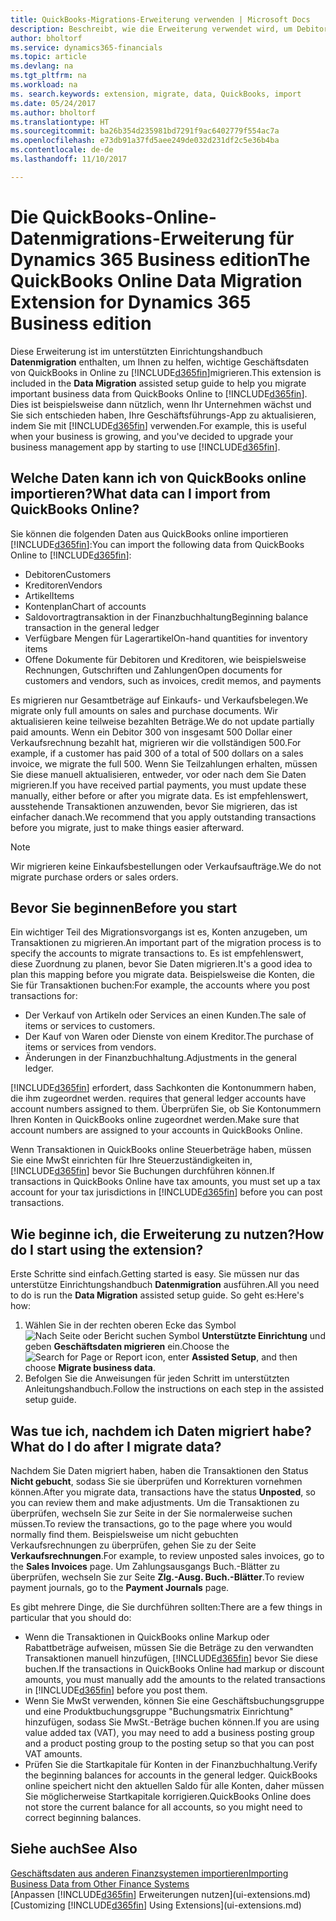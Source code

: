```yaml
---
title: QuickBooks-Migrations-Erweiterung verwenden | Microsoft Docs
description: Beschreibt, wie die Erweiterung verwendet wird, um Debitoren, Kreditoren, Artikel und Konten aus QuickBooks-Online auf Dynamics 365 zu migrieren
author: bholtorf
ms.service: dynamics365-financials
ms.topic: article
ms.devlang: na
ms.tgt_pltfrm: na
ms.workload: na
ms. search.keywords: extension, migrate, data, QuickBooks, import
ms.date: 05/24/2017
ms.author: bholtorf
ms.translationtype: HT
ms.sourcegitcommit: ba26b354d235981bd7291f9ac6402779f554ac7a
ms.openlocfilehash: e73db91a37fd5aee249de032d231df2c5e36b4ba
ms.contentlocale: de-de
ms.lasthandoff: 11/10/2017

---
```


# <a name="the-quickbooks-online-data-migration-extension-for-dynamics-365-business-edition"></a><span data-ttu-id="98b5a-103">Die QuickBooks-Online-Datenmigrations-Erweiterung für Dynamics 365 Business edition</span><span class="sxs-lookup"><span data-stu-id="98b5a-103">The QuickBooks Online Data Migration Extension for Dynamics 365 Business edition</span></span>
<span data-ttu-id="98b5a-104">Diese Erweiterung ist im unterstützten Einrichtungshandbuch **Datenmigration** enthalten, um Ihnen zu helfen, wichtige Geschäftsdaten von QuickBooks in Online zu [!INCLUDE[d365fin](includes/d365fin_md.md)]migrieren.</span><span class="sxs-lookup"><span data-stu-id="98b5a-104">This extension is included in the **Data Migration** assisted setup guide to help you migrate important business data from QuickBooks Online to [!INCLUDE[d365fin](includes/d365fin_md.md)].</span></span> <span data-ttu-id="98b5a-105">Dies ist beispielsweise dann nützlich, wenn Ihr Unternehmen wächst und Sie sich entschieden haben, Ihre Geschäftsführungs-App zu aktualisieren, indem Sie mit [!INCLUDE[d365fin](includes/d365fin_md.md)] verwenden.</span><span class="sxs-lookup"><span data-stu-id="98b5a-105">For example, this is useful when your business is growing, and you've decided to upgrade your business management app by starting to use [!INCLUDE[d365fin](includes/d365fin_md.md)].</span></span>

## <a name="what-data-can-i-import-from-quickbooks-online"></a><span data-ttu-id="98b5a-106">Welche Daten kann ich von QuickBooks online importieren?</span><span class="sxs-lookup"><span data-stu-id="98b5a-106">What data can I import from QuickBooks Online?</span></span>
<span data-ttu-id="98b5a-107">Sie können die folgenden Daten aus QuickBooks online importieren [!INCLUDE[d365fin](includes/d365fin_md.md)]:</span><span class="sxs-lookup"><span data-stu-id="98b5a-107">You can import the following data from QuickBooks Online to [!INCLUDE[d365fin](includes/d365fin_md.md)]:</span></span>  

* <span data-ttu-id="98b5a-108">Debitoren</span><span class="sxs-lookup"><span data-stu-id="98b5a-108">Customers</span></span>
* <span data-ttu-id="98b5a-109">Kreditoren</span><span class="sxs-lookup"><span data-stu-id="98b5a-109">Vendors</span></span>
* <span data-ttu-id="98b5a-110">Artikel</span><span class="sxs-lookup"><span data-stu-id="98b5a-110">Items</span></span>
* <span data-ttu-id="98b5a-111">Kontenplan</span><span class="sxs-lookup"><span data-stu-id="98b5a-111">Chart of accounts</span></span>
* <span data-ttu-id="98b5a-112">Saldovortragtransaktion in der Finanzbuchhaltung</span><span class="sxs-lookup"><span data-stu-id="98b5a-112">Beginning balance transaction in the general ledger</span></span>
* <span data-ttu-id="98b5a-113">Verfügbare Mengen für Lagerartikel</span><span class="sxs-lookup"><span data-stu-id="98b5a-113">On-hand quantities for inventory items</span></span>
* <span data-ttu-id="98b5a-114">Offene Dokumente für Debitoren und Kreditoren, wie beispielsweise Rechnungen, Gutschriften und Zahlungen</span><span class="sxs-lookup"><span data-stu-id="98b5a-114">Open documents for customers and vendors, such as invoices, credit memos, and payments</span></span>

<span data-ttu-id="98b5a-115">Es migrieren nur Gesamtbeträge auf Einkaufs- und Verkaufsbelegen.</span><span class="sxs-lookup"><span data-stu-id="98b5a-115">We migrate only full amounts on sales and purchase documents.</span></span> <span data-ttu-id="98b5a-116">Wir aktualisieren keine teilweise bezahlten Beträge.</span><span class="sxs-lookup"><span data-stu-id="98b5a-116">We do not update partially paid amounts.</span></span> <span data-ttu-id="98b5a-117">Wenn ein Debitor 300 von insgesamt 500 Dollar einer Verkaufsrechnung bezahlt hat, migrieren wir die vollständigen 500.</span><span class="sxs-lookup"><span data-stu-id="98b5a-117">For example, if a customer has paid 300 of a total of 500 dollars on a sales invoice, we migrate the full 500.</span></span> <span data-ttu-id="98b5a-118">Wenn Sie Teilzahlungen erhalten, müssen Sie diese manuell aktualisieren, entweder, vor oder nach dem Sie Daten migrieren.</span><span class="sxs-lookup"><span data-stu-id="98b5a-118">If you have received partial payments, you must update these manually, either before or after you migrate data.</span></span> <span data-ttu-id="98b5a-119">Es ist empfehlenswert, ausstehende Transaktionen anzuwenden, bevor Sie migrieren, das ist einfacher danach.</span><span class="sxs-lookup"><span data-stu-id="98b5a-119">We recommend that you apply outstanding transactions before you migrate, just to make things easier afterward.</span></span>

> [!NOTE]  
>   <span data-ttu-id="98b5a-120">Wir migrieren keine Einkaufsbestellungen oder Verkaufsaufträge.</span><span class="sxs-lookup"><span data-stu-id="98b5a-120">We do not migrate purchase orders or sales orders.</span></span>

## <a name="before-you-start"></a><span data-ttu-id="98b5a-121">Bevor Sie beginnen</span><span class="sxs-lookup"><span data-stu-id="98b5a-121">Before you start</span></span>
<span data-ttu-id="98b5a-122">Ein wichtiger Teil des Migrationsvorgangs ist es, Konten anzugeben, um Transaktionen zu migrieren.</span><span class="sxs-lookup"><span data-stu-id="98b5a-122">An important part of the migration process is to specify the accounts to migrate transactions to.</span></span> <span data-ttu-id="98b5a-123">Es ist empfehlenswert, diese Zuordnung zu planen, bevor Sie Daten migrieren.</span><span class="sxs-lookup"><span data-stu-id="98b5a-123">It's a good idea to plan this mapping before you migrate data.</span></span> <span data-ttu-id="98b5a-124">Beispielsweise die Konten, die Sie für Transaktionen buchen:</span><span class="sxs-lookup"><span data-stu-id="98b5a-124">For example, the accounts where you post transactions for:</span></span>  

* <span data-ttu-id="98b5a-125">Der Verkauf von Artikeln oder Services an einen Kunden.</span><span class="sxs-lookup"><span data-stu-id="98b5a-125">The sale of items or services to customers.</span></span>
* <span data-ttu-id="98b5a-126">Der Kauf von Waren oder Dienste von einem Kreditor.</span><span class="sxs-lookup"><span data-stu-id="98b5a-126">The purchase of items or services from vendors.</span></span>  
* <span data-ttu-id="98b5a-127">Änderungen in der Finanzbuchhaltung.</span><span class="sxs-lookup"><span data-stu-id="98b5a-127">Adjustments in the general ledger.</span></span>  

[!INCLUDE[d365fin](includes/d365fin_md.md)]<span data-ttu-id="98b5a-128"> erfordert, dass Sachkonten die Kontonummern haben, die ihm zugeordnet werden.</span><span class="sxs-lookup"><span data-stu-id="98b5a-128"> requires that general ledger accounts have account numbers assigned to them.</span></span> <span data-ttu-id="98b5a-129">Überprüfen Sie, ob Sie Kontonummern Ihren Konten in QuickBooks online zugeordnet werden.</span><span class="sxs-lookup"><span data-stu-id="98b5a-129">Make sure that account numbers are assigned to your accounts in QuickBooks Online.</span></span>

<span data-ttu-id="98b5a-130">Wenn Transaktionen in QuickBooks online Steuerbeträge haben, müssen Sie eine MwSt einrichten für Ihre Steuerzuständigkeiten in, [!INCLUDE[d365fin](includes/d365fin_md.md)] bevor Sie Buchungen durchführen können.</span><span class="sxs-lookup"><span data-stu-id="98b5a-130">If transactions in QuickBooks Online have tax amounts, you must set up a tax account for your tax jurisdictions in [!INCLUDE[d365fin](includes/d365fin_md.md)] before you can post transactions.</span></span>

## <a name="how-do-i-start-using-the-extension"></a><span data-ttu-id="98b5a-131">Wie beginne ich, die Erweiterung zu nutzen?</span><span class="sxs-lookup"><span data-stu-id="98b5a-131">How do I start using the extension?</span></span>
<span data-ttu-id="98b5a-132">Erste Schritte sind einfach.</span><span class="sxs-lookup"><span data-stu-id="98b5a-132">Getting started is easy.</span></span> <span data-ttu-id="98b5a-133">Sie müssen nur das unterstütze Einrichtungshandbuch **Datenmigration** ausführen.</span><span class="sxs-lookup"><span data-stu-id="98b5a-133">All you need to do is run the **Data Migration** assisted setup guide.</span></span> <span data-ttu-id="98b5a-134">So geht es:</span><span class="sxs-lookup"><span data-stu-id="98b5a-134">Here's how:</span></span>

1. <span data-ttu-id="98b5a-135">Wählen Sie in der rechten oberen Ecke das Symbol ![Nach Seite oder Bericht suchen](media/ui-search/search_small.png "") Symbol **Unterstützte Einrichtung** und geben **Geschäftsdaten migrieren** ein.</span><span class="sxs-lookup"><span data-stu-id="98b5a-135">Choose the ![Search for Page or Report](media/ui-search/search_small.png "Search for Page or Report icon") icon, enter **Assisted Setup**, and then choose **Migrate business data**.</span></span>
2. <span data-ttu-id="98b5a-136">Befolgen Sie die Anweisungen für jeden Schritt im unterstützten Anleitungshandbuch.</span><span class="sxs-lookup"><span data-stu-id="98b5a-136">Follow the instructions on each step in the assisted setup guide.</span></span>

## <a name="what-do-i-do-after-i-migrate-data"></a><span data-ttu-id="98b5a-137">Was tue ich, nachdem ich Daten migriert habe?</span><span class="sxs-lookup"><span data-stu-id="98b5a-137">What do I do after I migrate data?</span></span>
<span data-ttu-id="98b5a-138">Nachdem Sie Daten migriert haben, haben die Transaktionen den Status **Nicht gebucht**, sodass Sie sie überprüfen und Korrekturen vornehmen können.</span><span class="sxs-lookup"><span data-stu-id="98b5a-138">After you migrate data, transactions have the status **Unposted**, so you can review them and make adjustments.</span></span> <span data-ttu-id="98b5a-139">Um die Transaktionen zu überprüfen, wechseln Sie zur Seite in der Sie normalerweise suchen müssen.</span><span class="sxs-lookup"><span data-stu-id="98b5a-139">To review the transactions, go to the page where you would normally find them.</span></span> <span data-ttu-id="98b5a-140">Beispielsweise um nicht gebuchten Verkaufsrechnungen zu überprüfen, gehen Sie zu der Seite **Verkaufsrechnungen**.</span><span class="sxs-lookup"><span data-stu-id="98b5a-140">For example, to review unposted sales invoices, go to the **Sales Invoices** page.</span></span> <span data-ttu-id="98b5a-141">Um Zahlungsausgangs Buch.-Blätter zu überprüfen, wechseln Sie zur Seite **Zlg.-Ausg. Buch.-Blätter**.</span><span class="sxs-lookup"><span data-stu-id="98b5a-141">To review payment journals, go to the **Payment Journals** page.</span></span>   

<span data-ttu-id="98b5a-142">Es gibt mehrere Dinge, die Sie durchführen sollten:</span><span class="sxs-lookup"><span data-stu-id="98b5a-142">There are a few things in particular that you should do:</span></span>

* <span data-ttu-id="98b5a-143">Wenn die Transaktionen in QuickBooks online Markup oder Rabattbeträge aufweisen, müssen Sie die Beträge zu den verwandten Transaktionen manuell hinzufügen, [!INCLUDE[d365fin](includes/d365fin_md.md)] bevor Sie diese buchen.</span><span class="sxs-lookup"><span data-stu-id="98b5a-143">If the transactions in QuickBooks Online had markup or discount amounts, you must manually add the amounts to the related transactions in [!INCLUDE[d365fin](includes/d365fin_md.md)] before you post them.</span></span>
* <span data-ttu-id="98b5a-144">Wenn Sie MwSt verwenden, können Sie eine Geschäftsbuchungsgruppe und eine Produktbuchungsgruppe "Buchungsmatrix Einrichtung" hinzufügen, sodass Sie MwSt.-Beträge buchen können.</span><span class="sxs-lookup"><span data-stu-id="98b5a-144">If you are using value added tax (VAT), you may need to add a business posting group and a product posting group to the posting setup so that you can post VAT amounts.</span></span>
* <span data-ttu-id="98b5a-145">Prüfen Sie die Startkapitale für Konten in der Finanzbuchhaltung.</span><span class="sxs-lookup"><span data-stu-id="98b5a-145">Verify the beginning balances for accounts in the general ledger.</span></span> <span data-ttu-id="98b5a-146">QuickBooks online speichert nicht den aktuellen Saldo für alle Konten, daher müssen Sie möglicherweise Startkapitale korrigieren.</span><span class="sxs-lookup"><span data-stu-id="98b5a-146">QuickBooks Online does not store the current balance for all accounts, so you might need to correct beginning balances.</span></span>

## <a name="see-also"></a><span data-ttu-id="98b5a-147">Siehe auch</span><span class="sxs-lookup"><span data-stu-id="98b5a-147">See Also</span></span>
[<span data-ttu-id="98b5a-148">Geschäftsdaten aus anderen Finanzsystemen importieren</span><span class="sxs-lookup"><span data-stu-id="98b5a-148">Importing Business Data from Other Finance Systems</span></span>](upload-data.md)  
<span data-ttu-id="98b5a-149">[Anpassen [!INCLUDE[d365fin](includes/d365fin_md.md)] Erweiterungen nutzen](ui-extensions.md)</span><span class="sxs-lookup"><span data-stu-id="98b5a-149">[Customizing [!INCLUDE[d365fin](includes/d365fin_md.md)] Using Extensions](ui-extensions.md)</span></span>  

